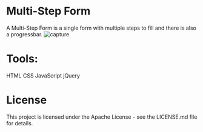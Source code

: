 # Multi-Step Form
A Multi-Step Form is a single form with multiple steps to fill and there is also a progressbar.
![capture](https://user-images.githubusercontent.com/36005170/43359822-1ff17f80-92c7-11e8-87ba-f1aadc19a414.PNG)

# Tools:
  HTML
  CSS
  JavaScript
  jQuery

# License
This project is licensed under the Apache License - see the LICENSE.md file for details.


